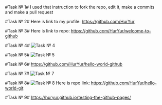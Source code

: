 #Task № 1#
I used that instruction to fork the repo, edit it, make a commits and make a pull request


#Task № 2#
Here is link to my profile: 
https://github.com/HurYur


#Task № 3#
Here is link to repo:
https://github.com/HurYur/welcome-to-github


#Task № 4#
![Task № 4](http://i.piccy.info/i9/74c207ff8611ded2c74fa988191219e2/1478592401/62370/1087531/task4.png)


#Task № 5#
![Task № 5](http://i.piccy.info/i9/e8670f79d231eddec6de86de9a790dea/1478592614/120120/1087531/task5.png)



#Task № 6#
https://github.com/HurYur/hello-world-github



#Task № 7#
![Task № 7](http://i.piccy.info/i9/a2d07a61adb5e444abc577bb1bee4c67/1478592836/63548/1087531/task7.png)


#Task № 8#
![Task № 8](http://i.piccy.info/i9/466ed2eda170edb7fa1b336eecda1b14/1478592798/213144/1087531/task8.png)
Here is repo link: https://github.com/HurYur/hello-world-git


#Task № 9#
https://huryur.github.io/testing-the-github-pages/
